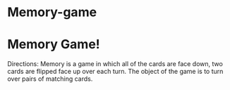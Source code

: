 # Memory-game
<!doctype html>
<html>
<html lang= "en">
  <head>
  <meta charset= "utf-8">
  <title> Memory Game </title>
  </head>
  
  <body>
  <h1> Memory Game! </h1>
  <p> Directions: Memory is a game in which all of the cards are face down, two cards are flipped face up over each turn. The object of the game is to turn over pairs of matching cards. </p>
  </body>
  
  </html>

